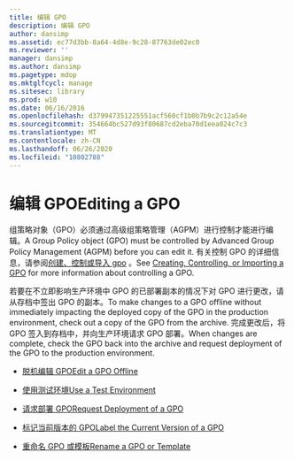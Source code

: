 ```yaml
---
title: 编辑 GPO
description: 编辑 GPO
author: dansimp
ms.assetid: ec77d3bb-8a64-4d8e-9c28-87763de02ec0
ms.reviewer: ''
manager: dansimp
ms.author: dansimp
ms.pagetype: mdop
ms.mktglfcycl: manage
ms.sitesec: library
ms.prod: w10
ms.date: 06/16/2016
ms.openlocfilehash: d379947351225551acf560cf1b0b7b9c2c12a54e
ms.sourcegitcommit: 354664bc527d93f80687cd2eba70d1eea024c7c3
ms.translationtype: MT
ms.contentlocale: zh-CN
ms.lasthandoff: 06/26/2020
ms.locfileid: "10802788"
---
```

# <span data-ttu-id="dd47f-103">编辑 GPO</span><span class="sxs-lookup"><span data-stu-id="dd47f-103">Editing a GPO</span></span>


<span data-ttu-id="dd47f-104">组策略对象（GPO）必须通过高级组策略管理（AGPM）进行控制才能进行编辑。</span><span class="sxs-lookup"><span data-stu-id="dd47f-104">A Group Policy object (GPO) must be controlled by Advanced Group Policy Management (AGPM) before you can edit it.</span></span> <span data-ttu-id="dd47f-105">有关控制 GPO 的详细信息，请参阅[创建、控制或导入 gpo](creating-controlling-or-importing-a-gpo-editor.md) 。</span><span class="sxs-lookup"><span data-stu-id="dd47f-105">See [Creating, Controlling, or Importing a GPO](creating-controlling-or-importing-a-gpo-editor.md) for more information about controlling a GPO.</span></span>

<span data-ttu-id="dd47f-106">若要在不立即影响生产环境中 GPO 的已部署副本的情况下对 GPO 进行更改，请从存档中签出 GPO 的副本。</span><span class="sxs-lookup"><span data-stu-id="dd47f-106">To make changes to a GPO offline without immediately impacting the deployed copy of the GPO in the production environment, check out a copy of the GPO from the archive.</span></span> <span data-ttu-id="dd47f-107">完成更改后，将 GPO 签入到存档中，并向生产环境请求 GPO 部署。</span><span class="sxs-lookup"><span data-stu-id="dd47f-107">When changes are complete, check the GPO back into the archive and request deployment of the GPO to the production environment.</span></span>

-   [<span data-ttu-id="dd47f-108">脱机编辑 GPO</span><span class="sxs-lookup"><span data-stu-id="dd47f-108">Edit a GPO Offline</span></span>](edit-a-gpo-offline.md)

-   [<span data-ttu-id="dd47f-109">使用测试环境</span><span class="sxs-lookup"><span data-stu-id="dd47f-109">Use a Test Environment</span></span>](use-a-test-environment.md)

-   [<span data-ttu-id="dd47f-110">请求部署 GPO</span><span class="sxs-lookup"><span data-stu-id="dd47f-110">Request Deployment of a GPO</span></span>](request-deployment-of-a-gpo.md)

-   [<span data-ttu-id="dd47f-111">标记当前版本的 GPO</span><span class="sxs-lookup"><span data-stu-id="dd47f-111">Label the Current Version of a GPO</span></span>](label-the-current-version-of-a-gpo.md)

-   [<span data-ttu-id="dd47f-112">重命名 GPO 或模板</span><span class="sxs-lookup"><span data-stu-id="dd47f-112">Rename a GPO or Template</span></span>](rename-a-gpo-or-template.md)

 

 





